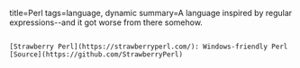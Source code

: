 title=Perl
tags=language, dynamic
summary=A language inspired by regular expressions--and it got worse from there somehow.
~~~~~~

[Strawberry Perl](https://strawberryperl.com/): Windows-friendly Perl [Source](https://github.com/StrawberryPerl)

